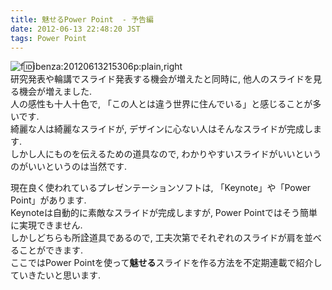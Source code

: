```yaml
---
title: 魅せるPower Point  - 予告編
date: 2012-06-13 22:48:20 JST
tags: Power Point
---
```


![f:id:ibenza:20120613215306p:plain,right](//cdn-ak.f.st-hatena.com/images/fotolife/i/ibenza/20120613/20120613215306.png)  
研究発表や輪講でスライド発表する機会が増えたと同時に, 他人のスライドを見る機会が増えました.  
人の感性も十人十色で, 「この人とは違う世界に住んでいる」と感じることが多いです.  
綺麗な人は綺麗なスライドが, デザインに心ない人はそんなスライドが完成します.  
しかし人にものを伝えるための道具なので, わかりやすいスライドがいいというのがいいというのは当然です.

現在良く使われているプレゼンテーションソフトは, 「Keynote」や「Power Point」があります.  
Keynoteは自動的に素敵なスライドが完成しますが, Power Pointではそう簡単に実現できません.  
しかしどちらも所詮道具であるので, 工夫次第でそれぞれのスライドが肩を並べることができます.  
ここではPower Pointを使って**魅せる**スライドを作る方法を不定期連載で紹介していきたいと思います.

